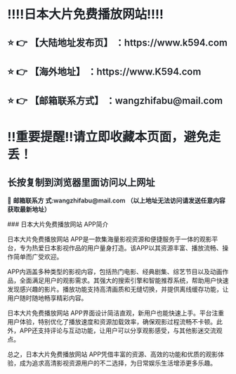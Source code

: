 <div class="markdown-heading" style="color:#1F2328;font-family:-apple-system, BlinkMacSystemFont, &quot;font-size:16px;background-color:#FFFFFF;"> <h1 class="heading-element" style="margin-left:0px;font-weight:var(--base-text- weight-semibold, 600);"> ‼️‼️日本大片免费播放网站‼️‼️ </h1> </div> <div class="markdown-heading" style="color:#1F2328;font-family:-apple-system, BlinkMacSystemFont, &quot;font-size:16px;background-color:#FFFFFF;"> <h2 class="heading-element" style="font-weight:var(--base-text-weight-semibold, 600);"> ⭐ 👉 【大陆地址发布页】 ：https://www.k594.com </h2> </div> <div class="markdown-heading" style="color:#1F2328;font-family:-apple-system, BlinkMacSystemFont, &quot;font-size:16px;background-color:#FFFFFF;"> <h2 class="heading-element" style="font-weight:var(--base-text-weight-semibold, 600);"> ⭐ 👉 【海外地址】 ：https://www.K594.com </h2> </div> <div class="markdown-heading" style="color:#1F2328;font-family:-apple-system, BlinkMacSystemFont, &quot;font-size:16px;background-color:#FFFFFF;"> <h2 class="heading-element" style="font-weight:var(--base-text-weight-semibold, 600);"> ⭐ 👉 【邮箱联系方式】 ：wangzhifabu@mail.com </h2> </div> <div class="markdown-heading" style="color:#1F2328;font-family:-apple-system, BlinkMacSystemFont, &quot;font-size:16px;background-color:#FFFFFF;"> <h1 class="heading-element" style="margin-left:0px;font-weight:var(--base-text- weight-semibold, 600);"> ‼️重要提醒‼️请立即收藏本页面，避免走丢！ </h1> </div> <div class="markdown-heading" style="color:#1F2328;font-family:-apple-system, BlinkMacSystemFont, &quot;font-size:16px;background-color:#FFFFFF;"> <h2 class="heading-element" style="font-weight:var(--base-text-weight-semibold, 600);"> 长按复制到浏览器里面访问以上网址 </h2> </div> <p style="color:#1F2328;font-family:-apple-system, BlinkMacSystemFont, &quot;font- size:16px;background-color:#FFFFFF;"> 📧&nbsp;<span style="font-weight:var(--base-text-weight-semibold, 600);">邮箱联系方 式:wangzhifabu@mail.com&nbsp;（以上地址无法访问请发送任意内容获取最新地址）</span> </p>
### 日本大片免费播放网站 APP简介  

日本大片免费播放网站 APP是一款集海量影视资源和便捷服务于一体的观影平台，专为热爱日本影视作品的用户量身打造。该APP以其资源丰富、播放流畅、操作简单而广受欢迎。  

APP内涵盖多种类型的影视内容，包括热门电影、经典剧集、综艺节目以及动画作品，全面满足用户的观影需求。其强大的搜索引擎和智能推荐系统，帮助用户快速发现感兴趣的影片。播放功能支持高清画质和无缝切换，并提供离线缓存功能，让用户随时随地畅享精彩内容。  

日本大片免费播放网站 APP界面设计简洁直观，新用户也能快速上手。平台注重用户体验，特别优化了播放速度和资源加载效率，确保观影过程流畅不卡顿。此外，APP还支持评论与互动功能，让用户可以分享观影感受，与其他影迷交流观点。  

总之，日本大片免费播放网站 APP凭借丰富的资源、高效的功能和优质的观影体验，成为追求高清影视资源用户的不二选择，为日常娱乐生活增添更多乐趣。
